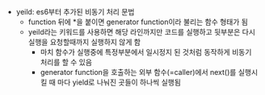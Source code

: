 * yeild: es6부터 추가된 비동기 처리 문법
  * function 뒤에 *을 붙이면 generator function이라 불리는 함수 형태가 됨
  * yeild라는 키워드를 사용하면 해당 라인까지만 코드를 실행하고 뒷부분은 다시 실행을 요청할때까지 실행하지 않게 함 
    * 마치 함수가 실행중에 특정부분에서 일시정지 된 것처럼 동작하게 비동기 처리를 할 수 있음
    * generator function을 호출하는 외부 함수(=caller)에서 next()를 실행시킬 때 마다 yield로 나눠진 곳들이 하나씩 실행됨